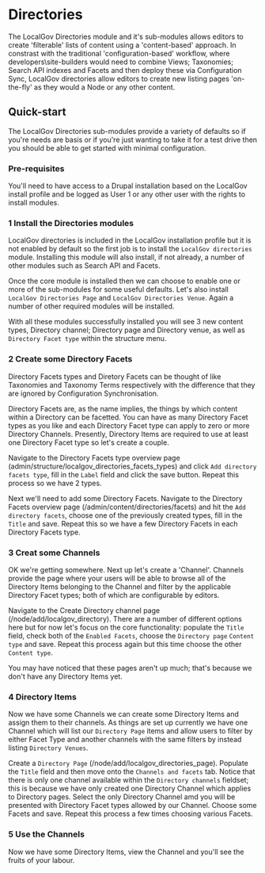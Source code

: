 # Directories

The LocalGov Directories module and it's sub-modules allows editors to create 'filterable' lists of content using a 'content-based' approach. In constrast with the traditional 'configuration-based' workflow, where developers\site-builders would need to combine Views; Taxonomies; Search API indexes and Facets and then deploy these via Configuration Sync, LocalGov directories allow editors to create new listing pages 'on-the-fly' as they would a Node or any other content.  

## Quick-start

The LocalGov Directories sub-modules provide a variety of defaults so if you're needs are basis or if you're just wanting to take it for a test drive then you should be able to get started with minimal configuration.

### Pre-requisites 

You'll need to have access to a Drupal installation based on the LocalGov install profile and be logged as User 1 or any other user with the rights to install modules.

### 1 Install the Directories modules

LocalGov directories is included in the LocalGov installation profile but it is not enabled by default so the first job is to install the `LocalGov directories` module. Installing this module will also install, if not already, a number of other modules such as Search API and Facets.

Once the core module is installed then we can choose to enable one or more of the sub-modules for some useful defaults. Let's also install `LocalGov Directories Page` and `LocalGov Directories Venue`. Again a number of other required modules will be installed.

With all these modules successfully installed you will see 3 new content types, Directory channel; Directory page and Directory venue, as well as `Directory Facet type` within the structure menu. 

### 2 Create some Directory Facets

Directory Facets types and Diretory Facets can be thought of like Taxonomies and Taxonomy Terms respectively with the difference that they are ignored by Configuration Synchronisation. 

Directory Facets are, as the name implies, the things by which content within a Directory can be facetted. You can have as many Directory Facet types as you like and each Directory Facet type can apply to zero or more Directory Channels. Presently, Directory Items are required to use at least one Directory Facet type so let's create a couple.

Navigate to the Directory Facets type overview page (admin/structure/localgov_directories_facets_types) and click `Add directory facets type`, fill in the `Label` field and click the save button. Repeat this process so we have 2 types.

Next we'll need to add some Directory Facets. Navigate to the Directory Facets overview page (/admin/content/directories/facets) and hit the `Add directory facets`, choose one of the previously created types, fill in the `Title` and save. Repeat this so we have a few Directory Facets in each Directory Facets type.

### 3 Creat some Channels

OK we're getting somewhere. Next up let's create a 'Channel'. Channels provide the page where your users will be able to browse all of the Directory Items belonging to the Channel and filter by the applicable Directory Facet types; both of which are configurable by editors.

Navigate to the Create Directory channel page (/node/add/localgov_directory). There are a number of different options here but for now let's focus on the core functionality: populate the `Title` field, check both of the `Enabled Facets`, choose the `Directory page` `Content type` and save. Repeat this process again but this time choose the other `Content type`.

You may have noticed that these pages aren't up much; that's because we don't have any Directory Items yet.

### 4 Directory Items

Now we have some Channels we can create some Directory Items and assign them to their channels. As things are set up currently we have one Channel which will list our `Directory Page` items and allow users to filter by either Facet Type and another channels with the same filters by instead listing `Directory Venues`.

Create a `Directory Page` (/node/add/localgov_directories_page). Populate the `Title` field and then move onto the `Channels and facets` tab. Notice that there is only one channel available within the `Directory channels` fieldset; this is because we have only created one Directory Channel which applies to Directory pages. Select the only Directory Channel amd you will be presented with Directory Facet types allowed by our Channel. Choose some Facets and save. Repeat this process a few times choosing various Facets.

### 5 Use the Channels

Now we have some Directory Items, view the Channel and you'll see the fruits of your labour.  

